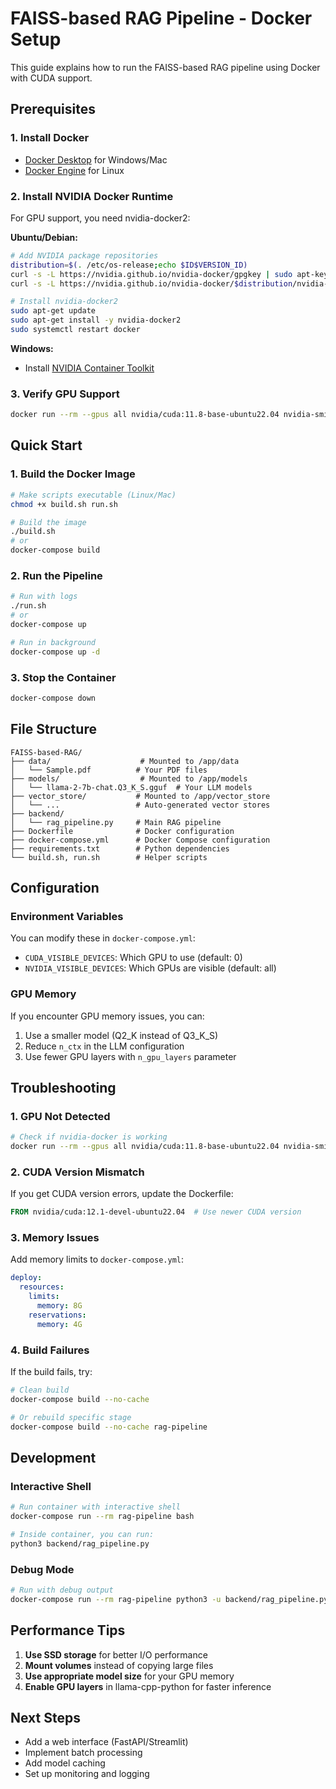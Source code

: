 # FAISS-based RAG Pipeline - Docker Setup

This guide explains how to run the FAISS-based RAG pipeline using Docker with CUDA support.

## Prerequisites

### 1. Install Docker
- [Docker Desktop](https://www.docker.com/products/docker-desktop/) for Windows/Mac
- [Docker Engine](https://docs.docker.com/engine/install/) for Linux

### 2. Install NVIDIA Docker Runtime
For GPU support, you need nvidia-docker2:

**Ubuntu/Debian:**
```bash
# Add NVIDIA package repositories
distribution=$(. /etc/os-release;echo $ID$VERSION_ID)
curl -s -L https://nvidia.github.io/nvidia-docker/gpgkey | sudo apt-key add -
curl -s -L https://nvidia.github.io/nvidia-docker/$distribution/nvidia-docker.list | sudo tee /etc/apt/sources.list.d/nvidia-docker.list

# Install nvidia-docker2
sudo apt-get update
sudo apt-get install -y nvidia-docker2
sudo systemctl restart docker
```

**Windows:**
- Install [NVIDIA Container Toolkit](https://docs.nvidia.com/datacenter/cloud-native/container-toolkit/install-guide.html)

### 3. Verify GPU Support
```bash
docker run --rm --gpus all nvidia/cuda:11.8-base-ubuntu22.04 nvidia-smi
```

## Quick Start

### 1. Build the Docker Image
```bash
# Make scripts executable (Linux/Mac)
chmod +x build.sh run.sh

# Build the image
./build.sh
# or
docker-compose build
```

### 2. Run the Pipeline
```bash
# Run with logs
./run.sh
# or
docker-compose up

# Run in background
docker-compose up -d
```

### 3. Stop the Container
```bash
docker-compose down
```

## File Structure

```
FAISS-based-RAG/
├── data/                    # Mounted to /app/data
│   └── Sample.pdf          # Your PDF files
├── models/                  # Mounted to /app/models
│   └── llama-2-7b-chat.Q3_K_S.gguf  # Your LLM models
├── vector_store/           # Mounted to /app/vector_store
│   └── ...                 # Auto-generated vector stores
├── backend/
│   └── rag_pipeline.py     # Main RAG pipeline
├── Dockerfile              # Docker configuration
├── docker-compose.yml      # Docker Compose configuration
├── requirements.txt        # Python dependencies
└── build.sh, run.sh        # Helper scripts
```

## Configuration

### Environment Variables
You can modify these in `docker-compose.yml`:

- `CUDA_VISIBLE_DEVICES`: Which GPU to use (default: 0)
- `NVIDIA_VISIBLE_DEVICES`: Which GPUs are visible (default: all)

### GPU Memory
If you encounter GPU memory issues, you can:
1. Use a smaller model (Q2_K instead of Q3_K_S)
2. Reduce `n_ctx` in the LLM configuration
3. Use fewer GPU layers with `n_gpu_layers` parameter

## Troubleshooting

### 1. GPU Not Detected
```bash
# Check if nvidia-docker is working
docker run --rm --gpus all nvidia/cuda:11.8-base-ubuntu22.04 nvidia-smi
```

### 2. CUDA Version Mismatch
If you get CUDA version errors, update the Dockerfile:
```dockerfile
FROM nvidia/cuda:12.1-devel-ubuntu22.04  # Use newer CUDA version
```

### 3. Memory Issues
Add memory limits to `docker-compose.yml`:
```yaml
deploy:
  resources:
    limits:
      memory: 8G
    reservations:
      memory: 4G
```

### 4. Build Failures
If the build fails, try:
```bash
# Clean build
docker-compose build --no-cache

# Or rebuild specific stage
docker-compose build --no-cache rag-pipeline
```

## Development

### Interactive Shell
```bash
# Run container with interactive shell
docker-compose run --rm rag-pipeline bash

# Inside container, you can run:
python3 backend/rag_pipeline.py
```

### Debug Mode
```bash
# Run with debug output
docker-compose run --rm rag-pipeline python3 -u backend/rag_pipeline.py
```

## Performance Tips

1. **Use SSD storage** for better I/O performance
2. **Mount volumes** instead of copying large files
3. **Use appropriate model size** for your GPU memory
4. **Enable GPU layers** in llama-cpp-python for faster inference

## Next Steps

- Add a web interface (FastAPI/Streamlit)
- Implement batch processing
- Add model caching
- Set up monitoring and logging 